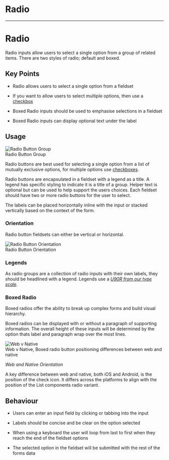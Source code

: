 
# Radio

---

# Radio

Radio inputs allow users to select a single option from a group of related items. There are two styles of radio;  default and boxed.

## Key Points

- Radio allows users to select a single option from a fieldset

- If you want to allow users to select multiple options, then use a [checkbox]()

- Boxed Radio inputs should be used to emphasise selections in a fieldset

- Boxed Radio inputs can display optional text under the label

## Usage

  
![Radio Button Group](https://studio-assets.supernova.io/design-systems/16150/e0808304-2220-4edb-98c7-c86b54e09ef4.png?Expires=1980201600&Policy=eyJTdGF0ZW1lbnQiOlt7IlJlc291cmNlIjoiaHR0cHM6Ly9zdHVkaW8tYXNzZXRzLnN1cGVybm92YS5pby9kZXNpZ24tc3lzdGVtcy8xNjE1MC9lMDgwODMwNC0yMjIwLTRlZGItOThjNy1jODZiNTRlMDllZjQucG5nIiwiQ29uZGl0aW9uIjp7IkRhdGVMZXNzVGhhbiI6eyJBV1M6RXBvY2hUaW1lIjoxOTgwMjAxNjAwfX19XX0_&Signature=TLNXPrYjiMk2xsI5k7j9fBxKhvrMNXIFKGJhjR30JT4zU~wApcHU7OrpJzCjyebAeSL2mCYbZ~blb3l9BHEzvaXK~a~wFE~Q2o1JhI2G2jXqq5wy7~qjqTbANTn15YnnM2fm-jpq280aCNQkkKsXBHKuZeS6Q6j4v5lqYz~8WF0pbJmCtBOPQwzX3Io9hHO7iG97SOSvmExa2bgcWiRBOArYfdd8Hs7RKc~MtSUw-zdVUm-btogCd62raawQt8DUhSwPHBc5jpvlUhJZSOUmXfyYeYTIweaW2dUYUyVPn5LLAd0JPg5vZJ1Bz-GeHCFI1yyENqabcjnMc8JvmFKzlA__&Key-Pair-Id=APKAJGK34LCCAUR7N6LA)  
Radio Button Group  


Radio buttons are best used for selecting a single option from a list of mutually exclusive options, for multiple options use [checkboxes](https://www.notion.so/checkboxes-fc6210dbe04849db90757949ee7b5658).

Radio buttons are encapsulated in a fieldset with a legend as a title. A legend has specific styling to indicate it is a title of a group. Helper text is optional but can be used to help support the users choices. Each fieldset should have two or more radio buttons for the user to select.

The labels can be placed horizontally inline with the input or stacked vertically based on the context of the form.

### Orientation

Radio button fieldsets can either be vertical or horizontal.

  
![Radio Button Orientation](https://studio-assets.supernova.io/design-systems/16150/c3a56ddb-97cb-4141-8a63-113754cb22f7.png?Expires=1980201600&Policy=eyJTdGF0ZW1lbnQiOlt7IlJlc291cmNlIjoiaHR0cHM6Ly9zdHVkaW8tYXNzZXRzLnN1cGVybm92YS5pby9kZXNpZ24tc3lzdGVtcy8xNjE1MC9jM2E1NmRkYi05N2NiLTQxNDEtOGE2My0xMTM3NTRjYjIyZjcucG5nIiwiQ29uZGl0aW9uIjp7IkRhdGVMZXNzVGhhbiI6eyJBV1M6RXBvY2hUaW1lIjoxOTgwMjAxNjAwfX19XX0_&Signature=gKZdeUdUPYL2nnvuPSu4fgXEfIQWyO8LIHz0u2fn58rFUgkdmaHnHyYBdHQwjR0Xo7TTkO52MrG8anyIvGNrNIxleVjtAadExFZo4bfe61x5blMpUmjS2t2WzINub1HLwgwaM3p9KW39wnwT0Min~U6NN5b2hGj186Tgd4MK4CCuZYdAqcHHXk1MiSwLJqqvg1L-77h7h-V0gSk6WjAHIKg4uGga2jFJ4Bpuu7OXliqCuFKeox5i8ja98s3EuJxLl1Kb4QIjdUtUOmEed3GXRZYdozUPPYklQVxFNwOeGACcHgar~1qlvgVushJiJrXNuq4uF9DCziNaAJkWv8Mitw__&Key-Pair-Id=APKAJGK34LCCAUR7N6LA)  
Radio Button Orientation  


### Legends

As radio groups are a collection of radio inputs with their own labels, they should be headlined with a legend. Legends use a [*U90R from our type scale*]().

### Boxed Radio

Boxed radios offer the ability to break up complex forms and build visual hierarchy.

Boxed radios can be displayed with or without a paragraph of supporting information. The overall height of these inputs will be determined by the option thats label and paragraph wrap over the most lines.

  
![Web v Native](https://studio-assets.supernova.io/design-systems/16150/f0bc833b-4a3c-4204-a1c3-747f238f2cc7.png?Expires=1980201600&Policy=eyJTdGF0ZW1lbnQiOlt7IlJlc291cmNlIjoiaHR0cHM6Ly9zdHVkaW8tYXNzZXRzLnN1cGVybm92YS5pby9kZXNpZ24tc3lzdGVtcy8xNjE1MC9mMGJjODMzYi00YTNjLTQyMDQtYTFjMy03NDdmMjM4ZjJjYzcucG5nIiwiQ29uZGl0aW9uIjp7IkRhdGVMZXNzVGhhbiI6eyJBV1M6RXBvY2hUaW1lIjoxOTgwMjAxNjAwfX19XX0_&Signature=i5qZur9~A8brbv9RR7LNleBCuzBZ95P2vWnFKu6N8vJYnts1tYQl94vPCK5gLxEFKs5z5yrnaD4K4xhmft1ez3lp0DNaaC98LZWihxjrFW9CDFEpfpycn~nNG3vfO56BTXOC5YZyP4Peoil~l3f3j6GXtsAn3qG~wxL1A2gLraFliHIwfJ~X75zgzb8QapS9H6KygRe3NZHwgbumLsZiSeLg5~psukiRqUdBHPpAA5ttBfvboGiAIflUgrB0AtDYoHm9whmekarSWY1SyBFq811YsZBvChqqil1Bt~oXp038VZK0CVZ2knB0Vfd-jassH8WS-8ytDLeMBazKaC75RQ__&Key-Pair-Id=APKAJGK34LCCAUR7N6LA)  
Web v Native, Boxed radio button positioning differences between web and native  
  


*Web and Native Orientation*

A key difference between web and native, both iOS and Android, is the position of the check icon. It differs across the platforms to align with the position of the List components radio variant.

## Behaviour

- Users can enter an input field by clicking or tabbing into the input

- Labels should be concise and be clear on the option selected

- When using a keyboard the user will loop from last to first when they reach the end of the fieldset options

- The selected option in the fieldset will be submitted with the rest of the forms data